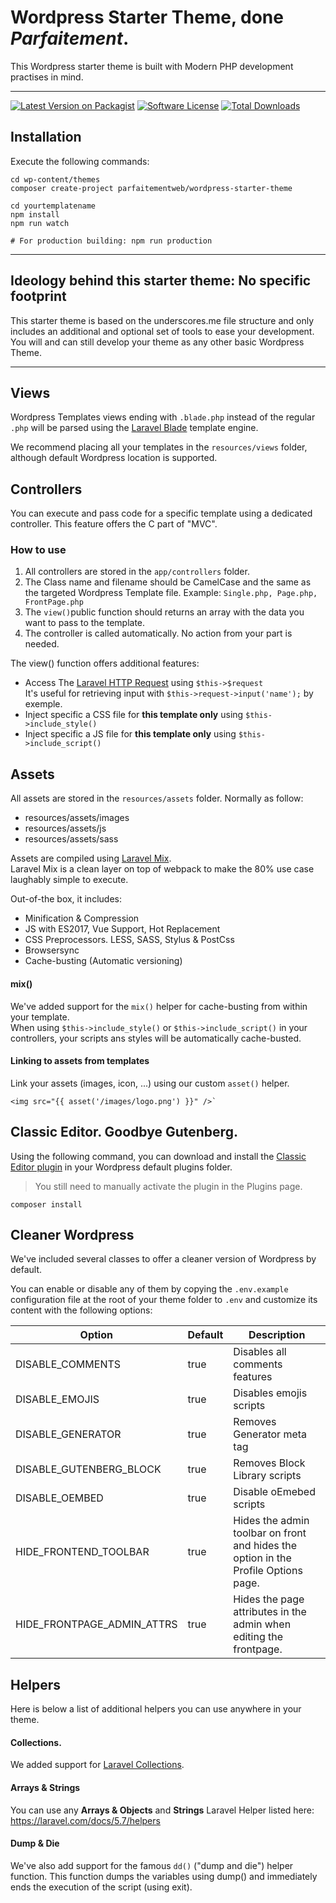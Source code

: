# Wordpress Starter Theme, done *Parfaitement*.

This Wordpress starter theme is built with Modern PHP development practises in mind.

---

[![Latest Version on Packagist](https://img.shields.io/packagist/v/parfaitementweb/wordpress-starter-theme.svg?style=flat-square)](https://packagist.org/packages/parfaitementweb/wordpress-starter-theme)
[![Software License](https://img.shields.io/badge/license-MIT-brightgreen.svg?style=flat-square)](LICENSE.md)
[![Total Downloads](https://img.shields.io/packagist/dt/parfaitementweb/wordpress-starter-theme.svg?style=flat-square)](https://packagist.org/packages/parfaitementweb/wordpress-starter-theme)

## Installation
Execute the following commands:

    cd wp-content/themes
    composer create-project parfaitementweb/wordpress-starter-theme
    
    cd yourtemplatename
    npm install
    npm run watch
    
    # For production building: npm run production

---

## Ideology behind this starter theme: No specific footprint
This starter theme is based on the underscores.me file structure and only includes an additional and optional set of tools to ease your development.  
You will and can still develop your theme as any other basic Wordpress Theme.

---

## Views
Wordpress Templates views ending with `.blade.php` instead of the regular `.php` will be parsed using the [Laravel Blade](https://laravel.com/docs/5.7/blade) template engine.

We recommend placing all your templates in the `resources/views` folder, although default Wordpress location is supported.

## Controllers
You can execute and pass code for a specific template using a dedicated controller. This feature offers the C part of "MVC".

### How to use
1. All controllers are stored in the `app/controllers` folder.
2. The Class name and filename should be CamelCase and the same as the targeted Wordpress Template file. Example: `Single.php, Page.php, FrontPage.php`
3. The `view()`public function should returns an array with the data you want to pass to the template.
4. The controller is called automatically. No action from your part is needed.

The view() function offers additional features:
- Access The [Laravel HTTP Request](https://laravel.com/docs/5.7/requests) using `$this->$request`  
It's useful for retrieving input with `$this->request->input('name');` by exemple.
- Inject specific a CSS file for **this template only** using `$this->include_style()`
- Inject specific a JS file for **this template only** using `$this->include_script()`


## Assets
All assets are stored in the ``resources/assets`` folder. Normally as follow:

 - resources/assets/images
 - resources/assets/js
 - resources/assets/sass

Assets are compiled using [Laravel Mix](https://laravel-mix.com/docs/4.0/basic-example).  
Laravel Mix is a clean layer on top of webpack to make the 80% use case laughably simple to execute.

Out-of-the box, it includes:
- Minification & Compression
- JS with ES2017, Vue Support, Hot Replacement
- CSS Preprocessors. LESS, SASS, Stylus & PostCss
- Browsersync
- Cache-busting (Automatic versioning)

#### mix()
We've added support for the `mix()` helper for cache-busting from within your template.  
When using `$this->include_style()` or `$this->include_script()` in your controllers, your scripts ans styles will be automatically cache-busted.

#### Linking to assets from templates
Link your assets (images, icon, ...) using our custom `asset()` helper.

    <img src="{{ asset('/images/logo.png') }}" />`

## Classic Editor. Goodbye Gutenberg.
Using the following command, you can download and install the [Classic Editor plugin](https://wordpress.org/plugins/classic-editor/) in your Wordpress default plugins folder.
>You still need to manually activate the plugin in the Plugins page.

    composer install

## Cleaner Wordpress
We've included several classes to offer a cleaner version of Wordpress by default.
 
You can enable or disable any of them by copying the `.env.example` configuration file at the root of your theme folder to `.env` and customize its content with the following options:

| Option | Default | Description |
|---|---|---|
| DISABLE_COMMENTS | true | Disables all comments features |
| DISABLE_EMOJIS | true |  Disables emojis scripts |
| DISABLE_GENERATOR | true | Removes Generator meta tag |
| DISABLE_GUTENBERG_BLOCK | true | Removes Block Library scripts |
| DISABLE_OEMBED | true | Disable oEmebed scripts |
| HIDE_FRONTEND_TOOLBAR | true | Hides the admin toolbar on front and hides the option in the Profile Options page. |
| HIDE_FRONTPAGE_ADMIN_ATTRS | true | Hides the page attributes in the admin when editing the frontpage. |

## Helpers

Here is below a list of additional helpers you can use anywhere in your theme.

#### Collections.
We added support for [Laravel Collections](https://laravel.com/docs/5.5/collections).

#### Arrays & Strings
You can use any **Arrays & Objects** and **Strings** Laravel Helper listed here: https://laravel.com/docs/5.7/helpers

#### Dump & Die
We've also add support for the famous `dd()` ("dump and die") helper function. This function dumps the variables using dump() and immediately ends the execution of the script (using exit).